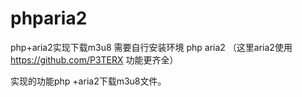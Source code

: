 # phparia2
php+aria2实现下载m3u8
需要自行安装环境 php  aria2  （这里aria2使用 https://github.com/P3TERX 功能更齐全）


实现的功能php +aria2下载m3u8文件。
